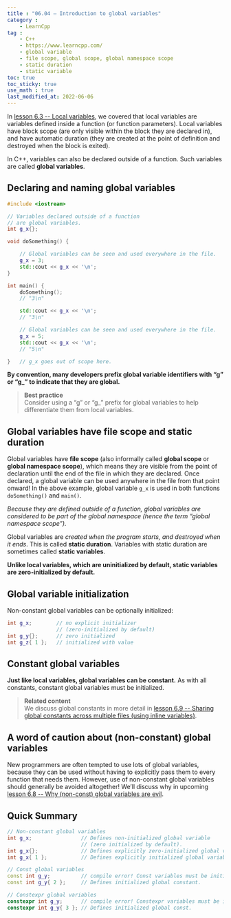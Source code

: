 ```yaml
---
title : "06.04 — Introduction to global variables"
category :
    - LearnCpp
tag : 
    - C++
    - https://www.learncpp.com/
    - global variable
    - file scope, global scope, global namespace scope
    - static duration
    - static variable
toc: true  
toc_sticky: true 
use_math : true
last_modified_at: 2022-06-06
---
```


In [lesson 6.3 -- Local variables](https://www.learncpp.com/cpp-tutorial/local-variables/), we covered that local variables are variables defined inside a function (or function parameters). Local variables have block scope (are only visible within the block they are declared in), and have automatic duration (they are created at the point of definition and destroyed when the block is exited).

In C++, variables can also be declared outside of a function. Such variables are called **global variables**.


## Declaring and naming global variables

```c++
#include <iostream>

// Variables declared outside of a function 
// are global variables.
int g_x{};

void doSomething() {

    // Global variables can be seen and used everywhere in the file.
    g_x = 3;
    std::cout << g_x << '\n';
}

int main() {
    doSomething();
    // "3\n"

    std::cout << g_x << '\n';
    // "3\n"

    // Global variables can be seen and used everywhere in the file.
    g_x = 5;
    std::cout << g_x << '\n';
    // "5\n"

}   // g_x goes out of scope here.
```

**By convention, many developers prefix global variable identifiers with “g” or “g_” to indicate that they are global.**


>**Best practice**  
Consider using a “g” or “g_” prefix for global variables to help differentiate them from local variables.


## Global variables have file scope and static duration

Global variables have **file scope** (also informally called **global scope** or **global namespace scope**), which means they are visible from the point of declaration until the end of the file in which they are declared. Once declared, a global variable can be used anywhere in the file from that point onward! In the above example, global variable `g_x` is used in both functions `doSomething()` and `main()`.

*Because they are defined outside of a function, global variables are considered to be part of the global namespace (hence the term “global namespace scope”).*

Global variables are *created when the program starts, and destroyed when it ends*. This is called **static duration**. Variables with static duration are sometimes called **static variables**.

**Unlike local variables, which are uninitialized by default, static variables are zero-initialized by default.**


## Global variable initialization

Non-constant global variables can be optionally initialized:

```c++
int g_x;        // no explicit initializer 
                // (zero-initialized by default)
int g_y{};      // zero initialized
int g_z{ 1 };   // initialized with value
```


## Constant global variables

**Just like local variables, global variables can be constant.** As with all constants, constant global variables must be initialized.

>**Related content**  
We discuss global constants in more detail in [lesson 6.9 -- Sharing global constants across multiple files (using inline variables)](https://www.learncpp.com/cpp-tutorial/sharing-global-constants-across-multiple-files-using-inline-variables/).


## A word of caution about (non-constant) global variables

New programmers are often tempted to use lots of global variables, because they can be used without having to explicitly pass them to every function that needs them. However, use of non-constant global variables should generally be avoided altogether! We’ll discuss why in upcoming [lesson 6.8 -- Why (non-const) global variables are evil](https://www.learncpp.com/cpp-tutorial/why-non-const-global-variables-are-evil/).


## Quick Summary

```c++
// Non-constant global variables
int g_x;                // Defines non-initialized global variable
                        // (zero initialized by default).
int g_x{};              // Defines explicitly zero-initialized global variable.
int g_x{ 1 };           // Defines explicitly initialized global variable.

// Const global variables
const int g_y;          // compile error! Const variables must be initialized.
const int g_y{ 2 };     // Defines initialized global constant.

// Constexpr global variables
constexpr int g_y;      // compile error! Constexpr variables must be initialized.
constexpr int g_y{ 3 }; // Defines initialized global const.
```
